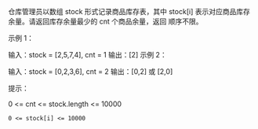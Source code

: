 仓库管理员以数组 stock 形式记录商品库存表，其中 stock[i] 表示对应商品库存余量。请返回库存余量最少的 cnt 个商品余量，返回 顺序不限。

 

示例 1：

输入：stock = [2,5,7,4], cnt = 1
输出：[2]
示例 2：

输入：stock = [0,2,3,6], cnt = 2
输出：[0,2] 或 [2,0]
 

提示：

0 <= cnt <= stock.length <= 10000

	0 <= stock[i] <= 10000
